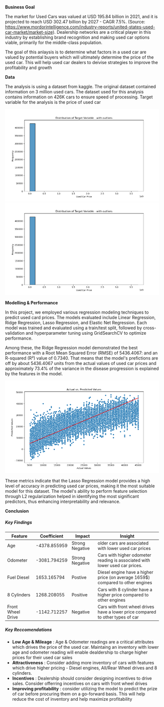 **Business Goal**

The market for Used Cars was valued at USD 195.84 billion in 2021, and it is projected to reach USD 302.47 billion by 2027 - CAGR 7.5%. (Source: https://www.mordorintelligence.com/industry-reports/united-states-used-car-market/market-size). Dealership networks are a critical player in this industry by establishing brand recognition and making used car options viable, primarily for the middle-class population.

The goal of this anlaysis is to determine what factors in a used car are valued by potential buyers which will ultimately determine the price of the used car. This will help used car dealers to deivise strategies to improve the profitability and growth

**Data**

The analysis is using a dataset from kaggle. The original dataset contained information on 3 million used cars. The dataset used for this analysis contains information on 426K cars to ensure speed of processing. Target variable for the analysis is the price of used car

![plot](./images/targetvardistri.png)
![plot](./images/targetvardistri.png)


**Modelling & Performance**

In this project, we employed various regression modeling techniques to predict used card prices. The models evaluated include Linear Regression, Ridge Regression, Lasso Regression, and Elastic Net Regression. Each model was trained and evaluated using a train/test split, followed by cross-validation and hyperparameter tuning using GridSearchCV to optimize performance.

Among these, the Ridge Regression model demonstrated the best performance with a Root Mean Squared Error (RMSE) of 5436.4067: and an R-squared (R²) value of 0.7340. That means that the model's prefictions are off by about 5436.4067 units from the actual values of used car prices and approximately 73.4% of the variance in the disease progression is explained by the features in the model.

![plot](./images/regressionscatter.png)

These metrics indicate that the Lasso Regression model provides a high level of accuracy in predicting used car prices, making it the most suitable model for this dataset. The model's ability to perform feature selection through L2 regularization helped in identifying the most significant predictors, thus enhancing interpretability and relevance.


**Conclusion**

##### Key Findings


| Feature           | Coefficient  | Impact          | Insight                                                                                                   |
|-------------------|--------------|-----------------|-----------------------------------------------------------------------------------------------------------|
| Age               |  -4378.855959 | Strong Negative | older cars are associated with lower used car prices                                                     |
| Odometer          |-3081.794259 | Strong Negative | Cars with higher odometer reading is associated with lower used car prices.                                |
| Fuel Diesel       |  1653.165794  | Postive         | Diesel engine have a higher price (on average 1659$) compared to other engines                           |
| 8 Cylinders       |  1268.208055  | Positive        | Cars with 8 cylinder  have a higher price compared to other engines                                      | 
| Front Wheel Drive | -1142.712257 | Negative        | Cars with front wheel drives have a lower price compared to other types of car                            |


##### Key Reccomendations

- **Low Age & Mileage** : Age & Odometer readings are a critical attributes which drives the price of the used car. Maintaing an inventory with lower age and odometer reading will enable dealdership to charge higher prices for their used car sales
- **Attractiveness** : Consider adding more inventory of cars with features which drive higher pricing - Diesel engines, All/Rear Wheel drives and 8 cylinders. 
- **Incentives** : Dealership should consider designing incentives to drive sales. Consider offerring incentives on cars with front wheel drives
- **Improving profitability** : consider utilizing the model to predict the prize of car before procuring them on a go-forward basis. This will help reduce the cost of inventory and help maximize profitability


